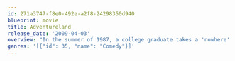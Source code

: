 ```yaml
---
id: 271a3747-f8e0-492e-a2f8-24298350d940
blueprint: movie
title: Adventureland
release_date: '2009-04-03'
overview: "In the summer of 1987, a college graduate takes a 'nowhere' job at his local amusement park, only to find it's the perfect course to get him prepared for the real world."
genres: '[{"id": 35, "name": "Comedy"}]'
---
```

